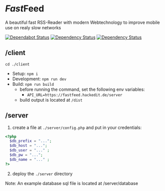 # <i>Fast</i><b>Feed</b>

A beautiful fast RSS-Reader with modern Webtechnology to improve mobile use on realy slow networks

[![Dependabot Status](https://api.dependabot.com/badges/status?host=github&repo=adrianjost/fastfeed)](https://dependabot.com)
[![Dependency Status](https://david-dm.org/adrianjost/fastfeed.svg)](https://david-dm.org/adrianjost/fastfeed)
[![Dependency Status](https://david-dm.org/adrianjost/fastfeed/dev-status.svg)](https://david-dm.org/adrianjost/fastfeed?type=dev)

## /client

`cd ./client`

- Setup: `npm i`
- Development: `npm run dev`
- Build: `npm run build`
  - before running the command, set the following env variables:
    - `API_URL=https://fastfeed.hackedit.de/server`
  - build output is located at `/dist`

## /server

1. create a file at `./server/config.php` and put in your credentials:
```php
<?php
  $db_prefix = "...";
  $db_host = "...";
  $db_user = "..." ;
  $db_pw = "...";
  $db_name = "..." ;
?>
```
2. deploy the `./server` directory

Note: An example database sql file is located at /server/database
